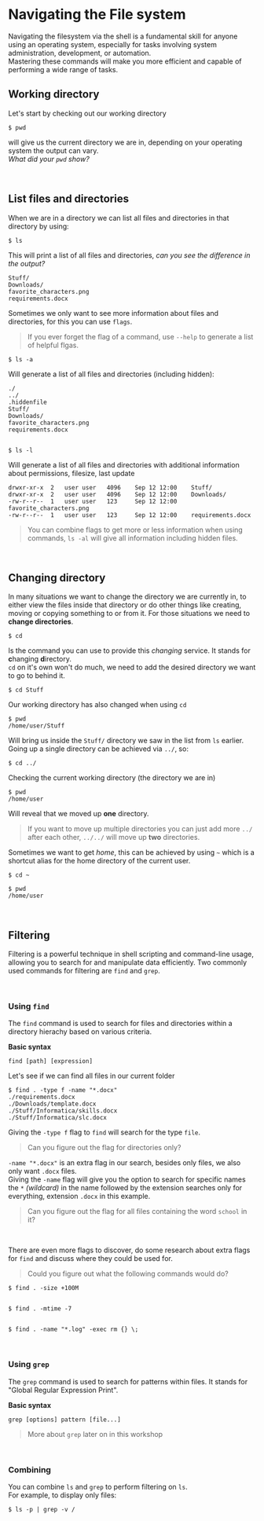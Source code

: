 # Navigating the File system 
Navigating the filesystem via the shell is a fundamental skill for anyone using an operating system, especially for tasks involving system administration, development, or automation. \
Mastering these commands will make you more efficient and capable of performing a wide range of tasks. 


## Working directory
Let's start by checking out our working directory

    $ pwd

will give us the current directory we are in, depending on your operating system the output can vary. \
*What did your `pwd` show?*

<br>

## List files and directories
When we are in a directory we can list all files and directories in that directory by using: 

    $ ls


This will print a list of all files and directories, *can you see the difference in the output?*

    Stuff/
    Downloads/
    favorite_characters.png
    requirements.docx

Sometimes we only want to see more information about files and directories, for this you can use `flags`.
> If you ever forget the flag of a command, use `--help` to generate a list of helpful flgas.

    $ ls -a

Will generate a list of all files and directories (including hidden):

    ./
    ../
    .hiddenfile
    Stuff/
    Downloads/
    favorite_characters.png
    requirements.docx


    $ ls -l

Will generate a list of all files and directories with additional information about permissions, filesize, last update

    drwxr-xr-x  2   user user   4096    Sep 12 12:00    Stuff/
    drwxr-xr-x  2   user user   4096    Sep 12 12:00    Downloads/
    -rw-r--r--  1   user user   123     Sep 12 12:00    favorite_characters.png
    -rw-r--r--  1   user user   123     Sep 12 12:00    requirements.docx

> You can combine flags to get more or less information when using commands, `ls -al` will give all information including hidden files.

<br>

## Changing directory
In many situations we want to change the directory we are currently in, to either view the files inside that directory or do other things like creating, moving or copying something to or from it. For those situations we need to **change directories**.

    $ cd

Is the command you can use to provide this *changing* service. It stands for **c**hanging **d**irectory. \
`cd` on it's own won't do much, we need to add the desired directory we want to go to behind it.

    $ cd Stuff

Our working directory has also changed when using `cd`

    $ pwd
    /home/user/Stuff

Will bring us inside the `Stuff/` directory we saw in the list from `ls` earlier. \
Going up a single directory can be achieved via `../`, so:

    $ cd ../

Checking the current working directory (the directory we are in)

    $ pwd
    /home/user


Will reveal that we moved up **one** directory.
> If you want to move up multiple directories you can just add more `../` after each other, `../../` will move up **two** directories.

Sometimes we want to get *home*, this can be achieved by using `~` which is a shortcut alias for the home directory of the current user.

    $ cd ~

    $ pwd
    /home/user


<br>

## Filtering
Filtering is a powerful technique in shell scripting and command-line usage, allowing you to search for and manipulate data efficiently. Two commonly used commands for filtering are `find` and `grep`.

<br>

### Using `find`
The `find` command is used to search for files and directories within a directory hierachy based on various criteria.

**Basic syntax**

    find [path] [expression]


Let's see if we can find all files in our current folder

    $ find . -type f -name "*.docx"
    ./requirements.docx
    ./Downloads/template.docx
    ./Stuff/Informatica/skills.docx
    ./Stuff/Informatica/slc.docx

Giving the `-type f` flag to `find` will search for the type `file`.
> Can you figure out the flag for directories only?

`-name "*.docx"` is an extra flag in our search, besides only files, we also only want `.docx` files. \
Giving the `-name` flag will give you the option to search for specific names the `*` *(wildcard)* in the name followed by the extension searches only for everything, extension `.docx` in this example.
> Can you figure out the flag for all files containing the word `school` in it?

<br>

There are even more flags to discover, do some research about extra flags for `find` and discuss where they could be used for. 

> Could you figure out what the following commands would do?

    $ find . -size +100M


    $ find . -mtime -7


    $ find . -name "*.log" -exec rm {} \;


<br>


### Using `grep`
The `grep` command is used to search for patterns within files. It stands for "Global Regular Expression Print".

**Basic syntax**

    grep [options] pattern [file...]

> More about `grep` later on in this workshop

<br>

### Combining
You can combine `ls` and `grep` to perform filtering on `ls`. \
For example, to display only files:

    $ ls -p | grep -v / 